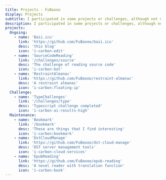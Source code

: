 ```yaml
---
title: Projects - FuBaooo
display: Projects
subtitle: I participated in some projects or challenges, although not many.
description: I participated in some projects or challenges, although not many.
projects:
  Ongoing:
    - name: 'Baii.icu'
      link: 'https://github.com/FuBaooo/baii.icu'
      desc: 'this blog'
      icon: 'i-carbon-edit'
    - name: 'SourceCodeReading'
      link: '/challenges/source'
      desc: 'The challenge of reading source code'
      icon: 'i-carbon-bot'
    - name: 'RestraintAlmanac'
      link: 'https://github.com/FuBaooo/restraint-almanac'
      desc: 'A restraint almanac'
      icon: 'i-carbon:floating-ip'
  Challenge:
    - name: 'TypeChallenges'
      link: '/challenges/type'
      desc: 'Typescript challenge completed'
      icon: 'i-carbon-ai-results-high'
  Maintenance:
    - name: 'Bookmark'
      link: '/bookmark'
      desc: 'These are things that I find interesting'
      icon: 'i-carbon:bookmark'
    - name: 'DstCloudManage'
      link: 'https://github.com/FuBaooo/dst-cloud-manage'
      desc: 'DST server management tools'
      icon: 'i-carbon-cloud-services'
    - name: 'EpubReading'
      link: 'https://github.com/FuBaooo/epub-reading'
      desc: 'A novel reader with translation function'
      icon: 'i-carbon-book'
---
```


<list-projects :projects="frontmatter.projects"></list-projects>
